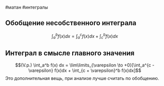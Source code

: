#матан #интегралы 
## Обобщение несобственного интеграла
$$\int_a^b f(x)dx = \int_a^c f(x) dx + \int_c^b f(x) dx$$
## Интеграл в смысле главного значения
$$(V.p.) \int_a^b f(x) dx = \lim\limits_{\varepsilon \to +0}[\int_a^{c - \varepsilon} f(x)dx + \int_{c + \varepsilon}^b f(x)dx]$$
Это дополнительная вещь, при анализе лучше считать по обобщению.